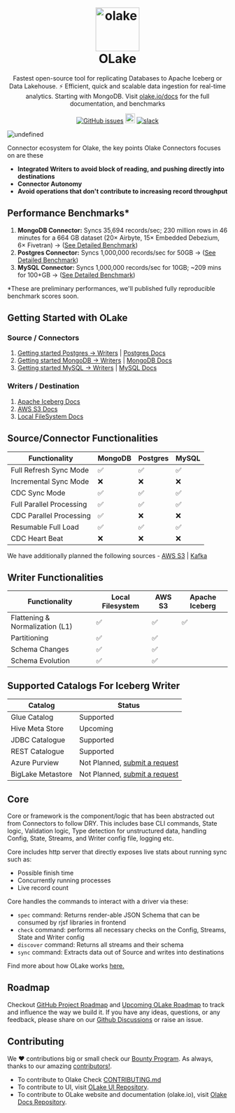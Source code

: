 <h1 align="center" style="border-bottom: none">
    <a href="https://datazip.io/olake" target="_blank">
        <img alt="olake" src="https://github.com/user-attachments/assets/d204f25f-5289-423c-b3f2-44b2194bdeaf" width="100" height="100"/>
    </a>
    <br>OLake
</h1>

<p align="center">Fastest open-source tool for replicating Databases to Apache Iceberg or Data Lakehouse. ⚡ Efficient, quick and scalable data ingestion for real-time analytics. Starting with MongoDB. Visit <a href="https://olake.io/" target="_blank">olake.io/docs</a> for the full documentation, and benchmarks</p>

<p align="center">
    <a href="https://github.com/datazip-inc/olake/issues"><img alt="GitHub issues" src="https://img.shields.io/github/issues/datazip-inc/olake"/></a> <a href="https://olake.io/docs"><img alt="Documentation" height="22" src="https://img.shields.io/badge/view-Documentation-blue?style=for-the-badge"/></a>
    <a href="https://join.slack.com/t/getolake/shared_invite/zt-2utw44do6-g4XuKKeqBghBMy2~LcJ4ag"><img alt="slack" src="https://img.shields.io/badge/Join%20Our%20Community-Slack-blue"/></a>
</p>


![undefined](https://github.com/user-attachments/assets/fe37e142-556a-48f0-a649-febc3dbd083c)

Connector ecosystem for Olake, the key points Olake Connectors focuses on are these
- **Integrated Writers to avoid block of reading, and pushing directly into destinations**
- **Connector Autonomy**
- **Avoid operations that don't contribute to increasing record throughput**

## Performance Benchmarks*
1. **MongoDB Connector:** Syncs 35,694 records/sec; 230 million rows in 46 minutes for a 664 GB dataset (20× Airbyte, 15× Embedded Debezium, 6× Fivetran) -> ([See Detailed Benchmark](https://olake.io/docs/connectors/mongodb/benchmarks))  
2. **Postgres Connector:**  Syncs 1,000,000 records/sec for 50GB -> ([See Detailed Benchmark](https://olake.io/docs/connectors/postgres/benchmarks))  
3. **MySQL Connector:** Syncs 1,000,000 records/sec for 10GB; ~209 mins for 100+GB ->  ([See Detailed Benchmark](https://olake.io/docs/connectors/mysql/benchmarks))  

*These are preliminary performances, we'll published fully reproducible benchmark scores soon.

## Getting Started with OLake

### Source / Connectors
1. [Getting started Postgres -> Writers](https://github.com/datazip-inc/olake/tree/master/drivers/postgres) | [Postgres Docs](https://olake.io/docs/category/postgres)
2. [Getting started MongoDB -> Writers](https://github.com/datazip-inc/olake/tree/master/drivers/mongodb) | [MongoDB Docs](https://olake.io/docs/category/mongodb)
3. [Getting started MySQL -> Writers](https://github.com/datazip-inc/olake/tree/master/drivers/mysql)  | [MySQL Docs](https://olake.io/docs/category/mysql)

### Writers / Destination
1. [Apache Iceberg Docs](https://olake.io/docs/category/apache-iceberg) 
2. [AWS S3 Docs](https://olake.io/docs/category/aws-s3) 
3. [Local FileSystem Docs](https://olake.io/docs/writers/local) 


## Source/Connector Functionalities
|  Functionality | MongoDB | Postgres | MySQL |
| ------------------------- | ------- | -------- | ----- |
| Full Refresh Sync Mode    | ✅       | ✅        | ✅     |
| Incremental Sync Mode     | ❌       | ❌        | ❌     |
| CDC Sync Mode             | ✅       | ✅        | ✅     |
| Full Parallel Processing  | ✅       | ✅        | ✅     |
| CDC Parallel Processing   | ✅       | ❌        | ❌     |
| Resumable Full Load       | ✅       | ✅        | ✅     |
| CDC Heart Beat            | ❌       | ❌        | ❌     |

We have additionally planned the following sources -  [AWS S3](https://github.com/datazip-inc/olake/issues/86) |  [Kafka](https://github.com/datazip-inc/olake/issues/87) 


## Writer Functionalities
| Functionality          | Local Filesystem | AWS S3 | Apache Iceberg |
| ------------------------------- | ---------------- | ------ | -------------- |
| Flattening & Normalization (L1) | ✅                | ✅      |  ✅              |
| Partitioning                    | ✅                | ✅      |                |
| Schema Changes                  | ✅                | ✅      |                |
| Schema Evolution                | ✅                | ✅      |                |

## Supported Catalogs For Iceberg Writer
| Catalog                 | Status                                                                                                  |
| -------------------------- | -------------------------------------------------------------------------------------------------------- |
| Glue Catalog               | Supported                                                                                                      |
| Hive Meta Store            | Upcoming                                                                                                 |
| JDBC Catalogue             | Supported                                                                                                 |
| REST Catalogue             | Supported                                                                                                 |
| Azure Purview              | Not Planned, [submit a request](https://github.com/datazip-inc/olake/issues/new?template=new-feature.md) |
| BigLake Metastore          | Not Planned, [submit a request](https://github.com/datazip-inc/olake/issues/new?template=new-feature.md) |

## Core
Core or framework is the component/logic that has been abstracted out from Connectors to follow DRY. This includes base CLI commands, State logic, Validation logic, Type detection for unstructured data, handling Config, State, Streams, and Writer config file, logging etc.

Core includes http server that directly exposes live stats about running sync such as:
- Possible finish time
- Concurrently running processes
- Live record count

Core handles the commands to interact with a driver via these:
- `spec` command: Returns render-able JSON Schema that can be consumed by rjsf libraries in frontend
- `check` command: performs all necessary checks on the Config, Streams, State and Writer config
- `discover` command: Returns all streams and their schema
- `sync` command: Extracts data out of Source and writes into destinations

Find more about how OLake works [here.](https://olake.io/docs/category/understanding-olake)

## Roadmap
Checkout [GitHub Project Roadmap](https://github.com/orgs/datazip-inc/projects/5) and [Upcoming OLake Roadmap](https://olake.io/docs/roadmap) to track and influence the way we build it. 
If you have any ideas, questions, or any feedback, please share on our [Github Discussions](https://github.com/datazip-inc/olake/discussions) or raise an issue.

## Contributing
We ❤️ contributions big or small check our [Bounty Program](https://olake.io/docs/community/issues-and-prs#goodies). As always, thanks to our amazing [contributors!](https://github.com/datazip-inc/olake/graphs/contributors).
- To contribute to Olake Check [CONTRIBUTING.md](CONTRIBUTING.md)
- To contribute to UI, visit [OLake UI Repository](https://github.com/datazip-inc/olake-frontend/).
- To contribute to OLake website and documentation (olake.io), visit [Olake Docs Repository][GITHUB_DOCS].

<!----variables---->
[GITHUB_DOCS]: https://github.com/datazip-inc/olake-docs/
